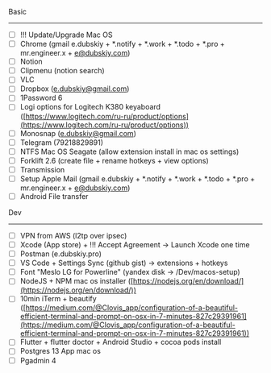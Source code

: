 Basic

---

- [ ]  !!! Update/Upgrade Mac OS
- [ ]  Chrome (gmail e.dubskiy + *.notify + *.work + *.todo + *.pro + mr.engineer.x + e@dubskiy.com)
- [ ]  Notion
- [ ]  Clipmenu (notion search)
- [ ]  VLC
- [ ]  Dropbox (e.dubskiy@gmail.com)
- [ ]  1Password 6
- [ ]  Logi options for Logitech K380 keyaboard ([https://www.logitech.com/ru-ru/product/options](https://www.logitech.com/ru-ru/product/options))
- [ ]  Monosnap (e.dubskiy@gmail.com)
- [ ]  Telegram (79218829891)
- [ ]  NTFS Mac OS Seagate (allow extension install in mac os settings)
- [ ]  Forklift 2.6 (create file + rename hotkeys + view options)
- [ ]  Transmission
- [ ]  Setup Apple Mail (gmail e.dubskiy + *.notify + *.work + *.todo + *.pro + mr.engineer.x + e@dubskiy.com)
- [ ]  Android File transfer

Dev

---

- [ ]  VPN from AWS (l2tp over ipsec)
- [ ]  Xcode (App store) + !!! Accept Agreement → Launch Xcode one time
- [ ]  Postman (e.dubskiy.pro)
- [ ]  VS Code + Settings Sync (github gist) → extensions + hotkeys
- [ ]  Font "Meslo LG for Powerline" (yandex disk → /Dev/macos-setup)
- [ ]  NodeJS + NPM mac os installer  ([https://nodejs.org/en/download/](https://nodejs.org/en/download/))
- [ ]  10min iTerm + beautify ([https://medium.com/@Clovis_app/configuration-of-a-beautiful-efficient-terminal-and-prompt-on-osx-in-7-minutes-827c29391961](https://medium.com/@Clovis_app/configuration-of-a-beautiful-efficient-terminal-and-prompt-on-osx-in-7-minutes-827c29391961))
- [ ]  Flutter + flutter doctor + Android Studio + cocoa pods install
- [ ]  Postgres 13 App mac os
- [ ]  Pgadmin 4
